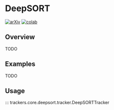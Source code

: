 # DeepSORT

[![arXiv](https://img.shields.io/badge/arXiv-1703.07402-b31b1b.svg)](https://arxiv.org/abs/1703.07402)
[![colab](https://colab.research.google.com/assets/colab-badge.svg)](...)

## Overview

TODO

## Examples

TODO

## Usage

::: trackers.core.deepsort.tracker.DeepSORTTracker

